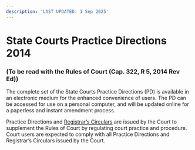 ```yaml
---
description: 'LAST UPDATED: 1 Sep 2025'
---
```


# State Courts Practice Directions 2014

### (To be read with the Rules of Court (Cap. 322, R 5, 2014 Rev Ed))

The complete set of the State Courts Practice Directions (PD) is available in an electronic medium for the enhanced convenience of users. The PD can be accessed for use on a personal computer, and will be updated online for a paperless and instant amendment process.

Practice Directions and [Registrar’s Circulars](https://www.judiciary.gov.sg/news-and-resources/registrar's-circulars) are issued by the Court to supplement the Rules of Court by regulating court practice and procedure. Court users are expected to comply with all Practice Directions and Registrar’s Circulars issued by the Court.
